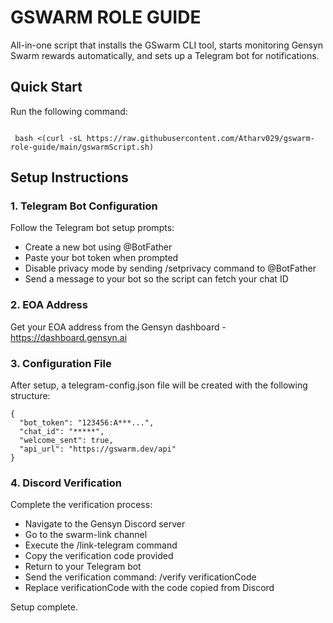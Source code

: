 # GSWARM ROLE GUIDE

All-in-one script that installs the GSwarm CLI tool, starts monitoring Gensyn Swarm rewards automatically, and sets up a Telegram bot for notifications.

## Quick Start

Run the following command:

````

 bash <(curl -sL https://raw.githubusercontent.com/Atharv029/gswarm-role-guide/main/gswarmScript.sh)

````

## Setup Instructions

### 1. Telegram Bot Configuration

Follow the Telegram bot setup prompts:

- Create a new bot using @BotFather
- Paste your bot token when prompted
- Disable privacy mode by sending /setprivacy command to @BotFather
- Send a message to your bot so the script can fetch your chat ID

### 2. EOA Address

Get your EOA address from the Gensyn dashboard - https://dashboard.gensyn.ai

### 3. Configuration File

After setup, a telegram-config.json file will be created with the following structure:

```
{
  "bot_token": "123456:A***...",
  "chat_id": "*****",
  "welcome_sent": true,
  "api_url": "https://gswarm.dev/api"
}
```

### 4. Discord Verification

Complete the verification process:

- Navigate to the Gensyn Discord server
- Go to the swarm-link channel
- Execute the /link-telegram command
- Copy the verification code provided
- Return to your Telegram bot
- Send the verification command: /verify verificationCode
- Replace verificationCode with the code copied from Discord

Setup complete.
